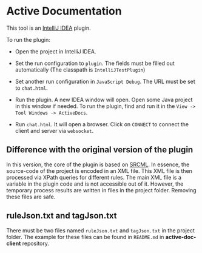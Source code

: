 # Active Documentation

This tool is an [IntelliJ IDEA](https://www.jetbrains.com/idea/) plugin. 

To run the plugin:

* Open the project in IntelliJ IDEA. 

* Set the run configuration to `plugin`. The fields must be filled out automatically (The classpath is `IntelliJTestPlugin`)

* Set another run configuration in `JavaScript Debug`. The URL must be set to `chat.html`.

* Run the plugin. A new IDEA window will open. Open some Java project in this window if needed. To run the plugin, find and run it in the `View -> Tool Windows -> ActiveDocs`. 

* Run `chat.html`. It will open a browser. Click on `CONNECT` to connect the client and server via `websocket`.


## Difference with the original version of the plugin

In this version, the core of the plugin is based on [SRCML](http://www.srcml.org/). In essence, the source-code of the project is encoded in an XML file. This XML file is then processed via XPath queries for different rules. The main XML file is a variable in the plugin code and is not accessible out of it. However, the temporary process results are written in files in the project folder. Removing these files are safe.


## ruleJson.txt and tagJson.txt

There must be two files named `ruleJson.txt` and `tagJson.txt` in the project folder. The example for these files can be found in `README.md` in **active-doc-client** repository.

